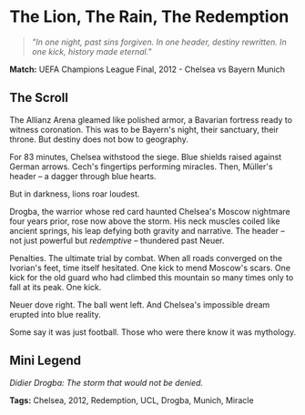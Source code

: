 # The Lion, The Rain, The Redemption

> _"In one night, past sins forgiven. In one header, destiny rewritten. In one kick, history made eternal."_

**Match:** UEFA Champions League Final, 2012 - Chelsea vs Bayern Munich

## The Scroll

The Allianz Arena gleamed like polished armor, a Bavarian fortress ready to witness coronation. This was to be Bayern's night, their sanctuary, their throne. But destiny does not bow to geography.

For 83 minutes, Chelsea withstood the siege. Blue shields raised against German arrows. Cech's fingertips performing miracles. Then, Müller's header – a dagger through blue hearts.

But in darkness, lions roar loudest.

Drogba, the warrior whose red card haunted Chelsea's Moscow nightmare four years prior, rose now above the storm. His neck muscles coiled like ancient springs, his leap defying both gravity and narrative. The header – not just powerful but _redemptive_ – thundered past Neuer.

Penalties. The ultimate trial by combat. When all roads converged on the Ivorian's feet, time itself hesitated. One kick to mend Moscow's scars. One kick for the old guard who had climbed this mountain so many times only to fall at its peak. One kick.

Neuer dove right. The ball went left. And Chelsea's impossible dream erupted into blue reality.

Some say it was just football. Those who were there know it was mythology.

## Mini Legend

_Didier Drogba: The storm that would not be denied._

**Tags:** Chelsea, 2012, Redemption, UCL, Drogba, Munich, Miracle

